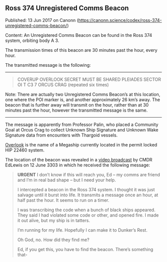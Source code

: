 ## Ross 374 Unregistered Comms Beacon

Published: 13 Jun 2017 on Canonn (https://canonn.science/codex/ross-374-unregistered-comms-beacon/)

Content: An Unregistered Comms Beacon can be found in the Ross 374 system, orbiting body A 3. 

The transmission times of this beacon are 30 minutes past the hour, every hour.

The transmitted message is the following:

* * *

> 
> COVERUP OVERLOOK
> SECRET MUST BE SHARED
> PLEIADES SECTOR OI T C3 7
> ORCUS CRAG
> (repeated six times)

Note: There are actually two Unregistered Comms Beacon’s at this location, one where the POI marker is, and another approximately 26 km’s away. The beacon that is further away will transmit on the hour, rather than at 30 minutes past the hour, however the transmitted message is the same.

* * *

The message is apparently from Professor Palin, who placed a Community Goal at Orcus Crag to collect Unknown Ship Signature and Unknown Wake Signature data from encounters with Thargoid vessels.

[Overlook](https://canonn.science/codex/overlook/) is the name of a Megaship currently located in the permit locked HIP 22460 system.

The location of the beacon was revealed in a [video broadcast](https://www.youtube.com/watch?v=xXegy12VG6o&amp;t=800s) by CMDR EdLewis on 12 June 3303 in which he received the following message:

> 
> **URGENT**
> I don’t know if this will reach you, Ed – my comms are friend and I’m in real bad shape – but I need your help.
> 
> I intercepted a beacon in the Ross 374 system. I thought it was just salvage until it burst into life. It transmits a message once an hour, at half past the hour. It seems to run on a timer.
> 
> I was transcribing the code when a bunch of black ships appeared. They said I had violated some code or other, and opened fire. I made it out alive, but my ship is in tatters.
> 
> I’m running for my life. Hopefully I can make it to Dunker’s Rest.
> 
> Oh God, no. How did they find me?
> 
> Ed, if you get this, you have to find the beacon. There’s something that-